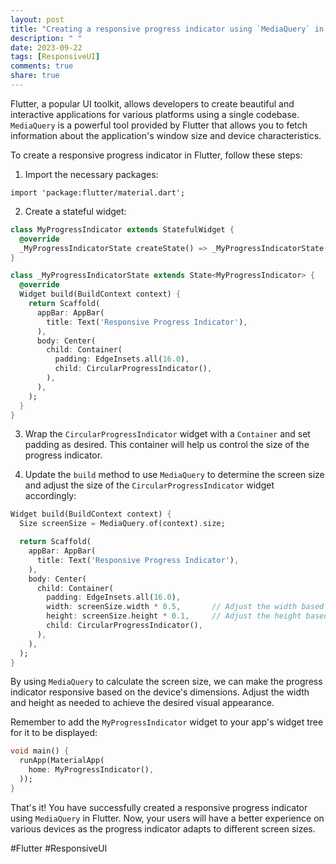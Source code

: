 ```yaml
---
layout: post
title: "Creating a responsive progress indicator using `MediaQuery` in Flutter"
description: " "
date: 2023-09-22
tags: [ResponsiveUI]
comments: true
share: true
---
```


Flutter, a popular UI toolkit, allows developers to create beautiful and interactive applications for various platforms using a single codebase. `MediaQuery` is a powerful tool provided by Flutter that allows you to fetch information about the application's window size and device characteristics.

To create a responsive progress indicator in Flutter, follow these steps:

1. Import the necessary packages:
```
import 'package:flutter/material.dart';
```

2. Create a stateful widget:
```dart
class MyProgressIndicator extends StatefulWidget {
  @override
  _MyProgressIndicatorState createState() => _MyProgressIndicatorState();
}

class _MyProgressIndicatorState extends State<MyProgressIndicator> {
  @override
  Widget build(BuildContext context) {
    return Scaffold(
      appBar: AppBar(
        title: Text('Responsive Progress Indicator'),
      ),
      body: Center(
        child: Container(
          padding: EdgeInsets.all(16.0),
          child: CircularProgressIndicator(),
        ),
      ),
    );
  }
}
```

3. Wrap the `CircularProgressIndicator` widget with a `Container` and set padding as desired. This container will help us control the size of the progress indicator.

4. Update the `build` method to use `MediaQuery` to determine the screen size and adjust the size of the `CircularProgressIndicator` widget accordingly:
```dart
Widget build(BuildContext context) {
  Size screenSize = MediaQuery.of(context).size;

  return Scaffold(
    appBar: AppBar(
      title: Text('Responsive Progress Indicator'),
    ),
    body: Center(
      child: Container(
        padding: EdgeInsets.all(16.0),
        width: screenSize.width * 0.5,       // Adjust the width based on the screen size
        height: screenSize.height * 0.1,     // Adjust the height based on the screen size
        child: CircularProgressIndicator(),
      ),
    ),
  );
}
```

By using `MediaQuery` to calculate the screen size, we can make the progress indicator responsive based on the device's dimensions. Adjust the width and height as needed to achieve the desired visual appearance.

Remember to add the `MyProgressIndicator` widget to your app's widget tree for it to be displayed:
```dart
void main() {
  runApp(MaterialApp(
    home: MyProgressIndicator(),
  ));
}
```

That's it! You have successfully created a responsive progress indicator using `MediaQuery` in Flutter. Now, your users will have a better experience on various devices as the progress indicator adapts to different screen sizes. 

#Flutter #ResponsiveUI